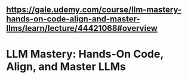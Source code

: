 ## https://gale.udemy.com/course/llm-mastery-hands-on-code-align-and-master-llms/learn/lecture/44421068#overview

# LLM Mastery: Hands-On Code, Align, and Master LLMs


